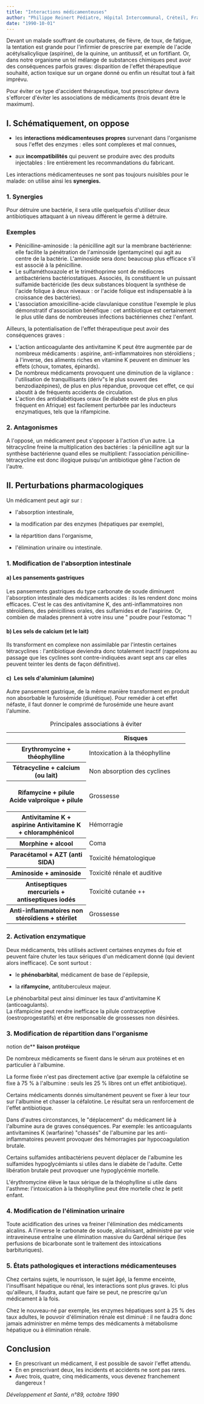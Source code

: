 ```yaml
---
title: "Interactions médicamenteuses"
author: "Philippe Reinert Pédiatre, Hôpital Intercommunal, Créteil, France."
date: "1990-10-01"
---
```


<div class="teaser"><p>Devant un malade souffrant de courbatures, de fièvre, de toux, de fatigue, la tentation est grande pour l'infirmier de prescrire par exemple de l'acide acétylsalicylique (aspirine), de la quinine, un antitussif, et un fortifiant. Or, dans notre organisme un tel mélange de substances chimiques peut avoir des conséquences parfois graves: disparition de l'effet thérapeutique souhaité, action toxique sur un organe donné ou enfin un résultat tout à fait imprévu.</p></div>

Pour éviter ce type d'accident thérapeutique, tout prescripteur devra s'efforcer d'éviter les associations de médicaments (trois devant être le maximum).

## I. Schématiquement, on oppose

- les **interactions médicamenteuses propres** survenant dans l'organisme sous l'effet des enzymes : elles sont complexes et mal connues,

- aux **incompatibilités** qui peuvent se produire avec des produits injectables : lire entièrement les recommandations du fabricant.

Les interactions médicamenteuses ne sont pas toujours nuisibles pour le malade: on utilise ainsi les **synergies.**

### 1. Synergies

Pour détruire une bactérie, il sera utile quelquefois d'utiliser deux antibiotiques attaquant à un niveau différent le germe à détruire.

### Exemples

- Pénicilline-aminoside : la pénicilline agit sur la membrane bactérienne: elle facilite la pénétration de l'aminoside (gentamycine) qui agit au centre de la bactérie. L'aminoside sera donc beaucoup plus efficace s'il est associé à la pénicilline.
- Le sulfaméthoxazole et le triméthoprime sont de médiocres antibactériens bactériostatiques. Associés, ils constituent le un puissant sulfamide bactéricide (les deux substances bloquent la synthèse de l'acide folique à deux niveaux : or l'acide folique est indispensable à la croissance des bactéries).
- L'association amoxicilline-acide clavulanique constitue l'exemple le plus démonstratif d'association bénéfique : cet antibiotique est certainement le plus utile dans de nombreuses infections bactériennes chez l'enfant.

Ailleurs, la potentialisation de l'effet thérapeutique peut avoir des conséquences graves :

- L'action anticoagulante des antivitamine K peut être augmentée par de nombreux médicaments : aspirine, anti-inflammatoires non stéroïdiens ; à l'inverse, des aliments riches en vitamine K peuvent en diminuer les effets (choux, tomates, épinards).
- De nombreux médicaments provoquent une diminution de la vigilance : l'utilisation de tranquillisants (dériv"s le plus souvent des benzodiazépines), de plus en plus répandue, provoque cet effet, ce qui aboutit à de fréquents accidents de circulation.
- L'action des antidiabétiques oraux (le diabète est de plus en plus fréquent en Afrique) est facilement perturbée par les inducteurs enzymatiques, tels que la rifampicine.

### 2. Antagonismes

A l'opposé, un médicament peut s'opposer à l'action d'un autre. La tétracycline freine la multiplication des bactéries : la pénicilline agit sur la synthèse bactérienne quand elles se multiplient: l'association pénicilline-tétracycline est donc illogique puisqu'un antibiotique gêne l'action de l'autre.

## II. Perturbations pharmacologiques

Un médicament peut agir sur :

- l'absorption intestinale,

- la modification par des enzymes (hépatiques par exemple),

- la répartition dans l'organisme,

- l'élimination urinaire ou intestinale.

### 1. Modification de l'absorption intestinale

#### a) Les pansements gastriques

Les pansements gastriques du type carbonate de soude diminuent l'absorption intestinale des médicaments acides : ils les rendent donc moins efficaces. C'est le cas des antivitamine K, des anti-inflammatoires non stéroïdiens, des pénicillines orales, des sulfamides et de l'aspirine. Or, combien de malades prennent à votre insu une " poudre pour l'estomac "!

#### b) Les sels de calcium (et le lait)

Ils transforment en complexe non assimilable par l'intestin certaines tétracyclines : l'antibiotique deviendra donc totalement inactif (rappelons au passage que les cyclines sont contre-indiquées avant sept ans car elles peuvent teinter les dents de façon définitive).

#### c)  Les sels d'aluminium (alumine)

Autre pansement gastrique, de la même manière transforment en produit non absorbable le furosémide (diurétique). Pour remédier à cet effet néfaste, il faut donner le comprimé de furosémide une heure avant l'alumine.

<table>
<caption>Principales associations à éviter</caption>

<thead>

<tr>

<th scope="row" style="width: 190px;"> </th>

<th scope="col" style="width: 242px;">Risques</th>

</tr>

</thead>

<tbody>

<tr>

<th class="rteleft" scope="row" style="width: 194px;">Erythromycine + théophylline</th>

<td style="width: 246px;">Intoxication à la théophylline</td>

</tr>

<tr>

<th class="rteleft" scope="row" style="width: 194px;">Tétracycline + calcium (ou lait)</th>

<td style="width: 246px;">Non absorption des cyclines</td>

</tr>

<tr>

<th class="rteleft" scope="row" style="width: 194px;">

Rifamycine + pilule  
Acide valproïque + pilule

</th>

<td style="width: 246px;">

Grossesse

</td>

</tr>

<tr>

<th class="rteleft" scope="row" style="width: 194px;">Antivitamine K + aspirine  
Antivitamine K + chloramphénicol</th>

<td style="width: 246px;">Hémorragie</td>

</tr>

<tr>

<th class="rteleft" scope="row" style="width: 194px;">Morphine + alcool</th>

<td style="width: 246px;">Coma</td>

</tr>

<tr>

<th class="rteleft" scope="row" style="width: 194px;">Paracétamol + AZT  
(anti SIDA)</th>

<td style="width: 246px;">Toxicité hématologique</td>

</tr>

<tr>

<th class="rteleft" scope="row" style="width: 194px;">Aminoside + aminoside</th>

<td style="width: 246px;">Toxicité rénale et auditive</td>

</tr>

<tr>

<th class="rteleft" scope="row" style="width: 194px;">Antiseptiques mercuriels + antiseptiques iodés</th>

<td style="width: 246px;">Toxicité cutanée ++</td>

</tr>

<tr>

<th class="rteleft" scope="row" style="width: 194px;">Anti-inflammatoires non stéroïdiens + stérilet</th>

<td style="width: 246px;">Grossesse</td>

</tr>

</tbody>

</table>

### 2. Activation enzymatique

Deux médicaments, très utilisés activent certaines enzymes du foie et peuvent faire chuter les taux sériques d'un médicament donné (qui devient alors inefficace). Ce sont surtout :

- le **phénobarbital**, médicament de base de l'épilepsie,

- la **rifamycine,** antituberculeux majeur.

Le phénobarbital peut ainsi diminuer les taux d'antivitamine K (anticoagulants).  
La rifampicine peut rendre inefficace la pilule contraceptive (oestroprogestatifs) et être responsable de grossesses non désirées.

### 3. Modification de répartition dans l'organisme

notion de\*\* **liaison protéique**

De nombreux médicaments se fixent dans le sérum aux protéines et en particulier à l'albumine.

La forme fixée n'est pas directement active (par exemple la céfalotine se fixe à 75 % à l'albumine : seuls les 25 % libres ont un effet antibiotique).

Certains médicaments donnés simultanément peuvent se fixer à leur tour sur l'albumine et chasser la céfalotine. Le résultat sera un renforcement de l'effet antibiotique.

Dans d'autres circonstances, le "déplacement" du médicament lié à l'albumine aura de graves conséquences. Par exemple: les anticoagulants antivitamines K (warfarine) "chassés" de l'albumine par les anti-inflammatoires peuvent provoquer des hémorragies par hypocoagulation brutale.

Certains sulfamides antibactériens peuvent déplacer de l'albumine les sulfamides hypoglycémiants si utiles dans le diabète de l'adulte. Cette libération brutale peut provoquer une hypoglycémie mortelle.

L'érythromycine élève le taux sérique de la théophylline si utile dans l'asthme: l'intoxication à la théophylline peut être mortelle chez le petit enfant.

### 4. Modification de l'élimination urinaire

Toute acidification des urines va freiner l'élimination des médicaments alcalins. A l'inverse le carbonate de soude, alcalinisant, administré par voie intraveineuse entraîne une élimination massive du Gardénal sérique (les perfusions de bicarbonate sont le traitement des intoxications barbituriques).

### 5. États pathologiques et interactions médicamenteuses

Chez certains sujets, le nourrisson, le sujet âgé, la femme enceinte, l'insuffisant hépatique ou rénal, les interactions sont plus graves. Ici plus qu'ailleurs, il faudra, autant que faire se peut, ne prescrire qu'un médicament à la fois.

Chez le nouveau-né par exemple, les enzymes hépatiques sont à 25 % des taux adultes, le pouvoir d'élimination rénale est diminué : il ne faudra donc jamais administrer en même temps des médicaments à métabolisme hépatique ou à élimination rénale.

## Conclusion

- En prescrivant un médicament, il est possible de savoir l'effet attendu.
- En en prescrivant deux, les incidents et accidents ne sont pas rares.
- Avec trois, quatre, cinq médicaments, vous devenez franchement dangereux !

*Développement et Santé, n°89, octobre 1990*
